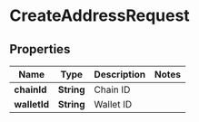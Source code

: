 

# CreateAddressRequest


## Properties

Name | Type | Description | Notes
------------ | ------------- | ------------- | -------------
**chainId** | **String** | Chain ID | 
**walletId** | **String** | Wallet ID | 



